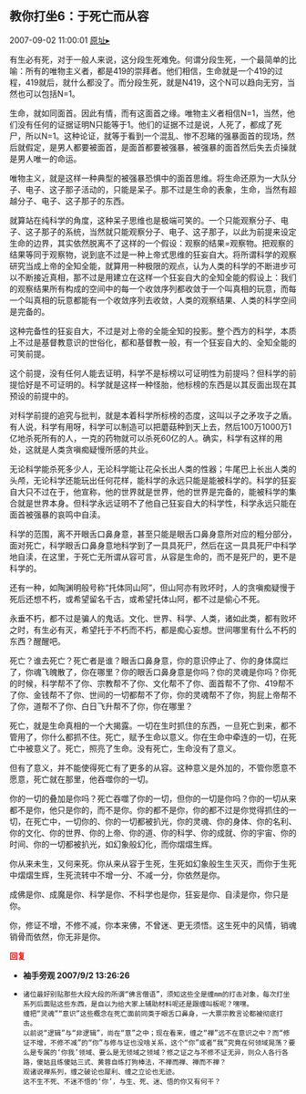 ## 教你打坐6：于死亡而从容
2007-09-02 11:00:01
[原址▸](http://www.fxgan.com/chan_time/2007_07_12/650.htm)



 有生必有死，对于一般人来说，这分段生死难免。何谓分段生死，一个最简单的比喻：所有的唯物主义者，都是419的崇拜者。他们相信，生命就是一个419的过程，419就后，就什么都没了。而分段生死，就是N419，这个N可以趋向无穷，当然也可以包括N=1。
 
 生命，就如同面首。因此有情，而有这面首之缘。唯物主义者相信N=1，当然，他们没有任何的证据证明N只能等于1。他们的证据不过是说，人死了，都成了死尸，所以N=1。这种论证，就等于看到一个混乱、惨不忍睹的强暴面首的现场，然后就假定，是男人都要被面首，是面首都要被强暴，被强暴的面首然后失去贞操就是男人唯一的命运。
 
 唯物主义，就是这样一种典型的被强暴恐惧中的面首思维。将生命还原为一大队分子、电子、这子那子活动的，只能是呆子。那不过是生命的表象，生命，当然有超越分子、电子、这子那子的东西。
 
 就算站在纯科学的角度，这种呆子思维也是极端可笑的。一个只能观察分子、电子、这子那子的系统，当然就只能观察分子、电子、这子那子，以此为前提来设定生命的边界，其实依然脱离不了这样的一个假设：观察的结果=观察物。把观察的结果等同于观察物，说到底不过是一种上帝式思维的狂妄自大。将所谓科学的观察研究当成上帝的全知全能，就算用一种极限的观点，认为人类的科学的不断进步可以不断接近真相，那不过是用建立在这样一个狂妄自大的全知全能的假设上：我们的观察结果所有构成的空间中的每一个收敛序列都收敛于一个叫真相的玩意，而每一个叫真相的玩意都能有一个收敛序列去收敛，人类的观察结果、人类的科学空间是完备的。
 
 这种完备性的狂妄自大，不过是对上帝的全能全知的投影。整个西方的科学，本质上不过是基督教意识的世俗化，都和基督教一般，有一个狂妄自大的、全知全能的可笑前提。
 
 这个前提，没有任何人能去证明，科学不是标榜以可证明性为前提吗？但科学的前提恰好是不可证明的。科学就是这样一种怪胎，他标榜的东西是以其反面出现在其预设的前提中的。
 
 对科学前提的追究与批判，就是本着科学所标榜的态度，这叫以子之矛攻子之盾。有人说，科学有用呀，科学可以制造可以把蘑菇种到天上去，然后100万1000万1亿地杀死所有的人，一克的药物就可以杀死60亿的人。确实，科学有这样的用处，这就是人类贪嗔痴疑慢所感的共业。
 
 无论科学能杀死多少人，无论科学能让花朵长出人类的性器；牛尾巴上长出人类的头颅，无论科学还能玩出任何花样，能科学的永远只能是能被科学的。科学的狂妄自大只不过在于，他宣称，他的世界就是世界，他的世界是完备的，能被科学的集合就是世界本身。但科学永远证明不了他自己狂妄自大的科学性，科学永远只能在面首被强暴的哀鸣中自渎。
 
 科学的范围，离不开眼舌口鼻身意，甚至只能是眼舌口鼻身意所对应的粗分部分，面对死亡，科学眼舌口鼻身意地科学到了一具具死尸，然后在这一具具死尸中科学地自渎，在这里，于死亡无所谓从容可言，从容是生命的，而不是死尸的，更不是科学的。
 
 还有一种，如陶渊明般号称“托体同山阿”，但山阿亦有败坏时，人的贪嗔痴疑慢于死后还想不朽，或希望留名千古，或希望托体山阿，都不过是偷心不死。
 
 永垂不朽，都不过是骗人的鬼话。文化、世界、科学、人类，诸如此类，都有败坏之时，有生必有灭，希望托于不朽而不朽，都是痴心妄想。世间哪里有什么不朽的东西？醒醒吧。
 
 死亡？谁去死亡？死亡者是谁？眼舌口鼻身意，你的意识停止了、你的身体腐烂了，你魂飞魄散了，你在哪里？你的眼舌口鼻身意是你吗？你的灵魂是你吗？你死的时候，科学帮不了你、宗教帮不了你、文化帮不了你、面首帮不了你、419帮不了你、金钱帮不了你、世间的一切都帮不了你，你的灵魂帮不了你，狗屁上帝帮不了你，道帮不了你、白日飞升帮不了你，你在哪里？
 
 死亡，就是生命真相的一个大揭露。一切在生时抓住的东西，一旦死亡到来，都不管用了，你什么都抓不住。死亡，赋予生命以意义。你在生命中牵连的一切，在死亡中被意义了。死亡，照亮了生命。没有死亡，生命没有了意义。
 
 但有了意义，并不能使得死亡有了更多的从容。这种意义是外加的，不管你愿意不愿意，死亡就在那里，他吞噬你的一切。
 
 你的一切的叠加是你吗？死亡吞噬了你的一切，但你的一切是你吗？你的一切从来都不是你，他只是你的，而不是你。你的都不是你，你的都不过是你觉得抓住的一切，在死亡中，一切你的、你的一切都被扒光，你的灵魂、你的身体、你的名利、你的文化、你的世界、你的上帝、你的道、你的科学、你的成就、你的宇宙、你的时间、你的一切都被扒光，如幻象般幻化，而你熠熠生辉。
 
 你从来未生，又何来死。你从来从容于生死，生死如幻象般生生灭灭，而你于生死中熠熠生辉，生死流转中不增一分、不减一分，你依然是你。
 
 成佛是你、成魔是你、科学是你、不科学也是你，狂妄是你、自渎是你，你只是你。
 
 你，修证不增，不修不减，你本来佛，不曾迷、更无须悟。这生死中的风情，销魂销骨而依然，你无非是你。
 
 





<font color='red'>**回复**</font>


- **袖手旁观 2007/9/2 13:26:26**
- ```
  诸位最好别贴那些大段大段的所谓“佛言僧语”，须知这些全是缠mm的打击对象，每次打坐系列后面贴这些东西，是自以为给大家上辅助材料呢还是跟缠叫板呢？嘿嘿。
  缠把“灵魂”“意识”这些概念在死亡面前同类于眼舌口鼻身，一大票宗教言论都被彻底打击。
  以前说“逻辑”与“非逻辑”，尚在“意”之中；现在看来，缠之“禅”远不在意识之中？而“修证不增，不修不减”的“你”与修与证也没啥关系，这个“你”或者“我”究竟在何领域晃荡？要么是专属的‘你我’领域、要么是无领域之领域？修之证之与不修不证无异，则众人各行各路，傻姑且练傻姑三式、黄蓉自练打狗棒法，不禅而禅、禅而不禅？
  观诸说禅系列，缠之破论也犀利、缠之立论也无迹。
  这不生不死、不迷不悟的‘你’，与生、死、迷、悟的你又有何干？
  ```
